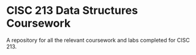 # CISC 213 Data Structures Coursework
A repository for all the relevant coursework and labs completed for CISC 213.
